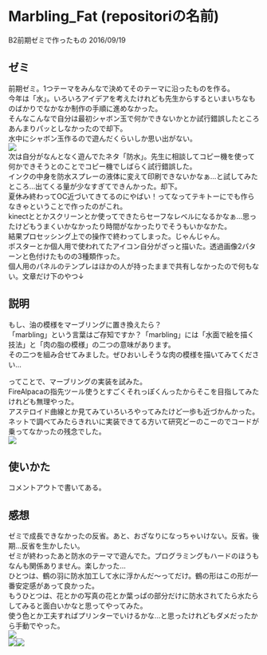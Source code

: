 # Marbling_Fat (repositoriの名前)
B2前期ゼミで作ったもの 2016/09/19  

## ゼミ
前期ゼミ。1つテーマをみんなで決めてそのテーマに沿ったものを作る。  
今年は「水」。いろいろアイデアを考えたけれども先生からするといまいちなものばかりでなかなか制作の手順に進めなかった。  
そんなこんなで自分は最初シャボン玉で何かできないかとか試行錯誤したところあんまりパッとしなかったので却下。  
水中にシャボン玉作るので遊んだくらいしか思い出がない。  
![](https://github.com/wmrn/Marbling_Fat/tree/master/data/water_bubble.jpg)  
次は自分がなんとなく遊んでたネタ「防水」。先生に相談してコピー機を使って何かできそうとのことでコピー機でしばらく試行錯誤した。  
インクの中身を防水スプレーの液体に変えて印刷できないかなぁ…と試してみたところ…出てくる量が少なすぎてできんかった。却下。  
夏休み終わってOC近づいてきてるのにやばい！ってなってテキトーにでも作らなきゃということで作ったのがこれ。  
kinectととかスクリーンとか使ってできたらセーフなレベルになるかなぁ…思ったけどもうまくいかなかったり時間がなかったりでそうもいかなかた。  
結果プロセッシング上での操作で終わってしまった。じゃんじゃん。  
ポスターとか個人用で使われてたアイコン自分がざっと描いた。透過画像2パターンと色付けたものの3種類作った。  
個人用のパネルのテンプレはほかの人が持ったままで共有しなかったので何もない。文章だけ下のやつ↓  

## 説明
  
もし、油の模様をマーブリングに置き換えたら？  
「marbling」という言葉はご存知ですか？「marbling」には「水面で絵を描く技法」と「肉の脂の模様」の二つの意味があります。  
その二つを組み合せてみました。ぜひおいしそうな肉の模様を描いてみてください...  
  
ってことで、マーブリングの実装を試みた。  
FireAlpacaの指先ツール使うとすごくそれっぽくんったからそこを目指してみたけれども無理やった。  
アステロイド曲線とか見てみていろいろやってみたけど一歩も近づかんかった。  
ネットで調べてみたらきれいに実装できてる方いて研究どーのこーのでコードが乗ってなかったの残念でした。  
![](https://github.com/wmrn/Marbling_Fat/tree/master/data/meat_image.jpg)  

## 使いかた
コメントアウトで書いてある。  

## 感想
ゼミで成長できなかったの反省。あと、おざなりになっちゃいけない。反省。後期…反省を生かしたい。  
ゼミが終わったあと防水のテーマで遊んでた。プログラミングもハードのほうもなんも関係ありません。楽しかった…  
ひとつは、鶴の羽に防水加工して水に浮かんだ～ってだけ。鶴の形はこの形が一番安定感があって良かった。  
もうひとつは、花とかの写真の花とか葉っぱの部分だけに防水されてたら水たらしてみると面白いかなと思ってやってみた。  
使う色とか工夫すればプリンターでいけるかな…と思ったけれどもダメだったから手動でやった。  
![](https://github.com/wmrn/Marbling_Fat/tree/master/data/fly_crane.jpg)  
![](https://github.com/wmrn/Marbling_Fat/tree/master/data/water_proof_image.jpg)![](https://github.com/wmrn/Marbling_Fat/tree/master/data/water_proof.gif)  
